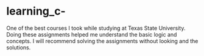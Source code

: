 # learning_c-
One of the best courses I took while studying at Texas State University. Doing these assignments helped me understand the basic logic and concepts. I will recommend solving the assignments without looking and the solutions. 
